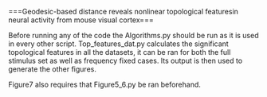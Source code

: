 ===Geodesic-based distance reveals nonlinear topological featuresin neural activity from mouse visual cortex===


Before running any of the code the Algorithms.py should be run as it is used in every other script.
Top_features_dat.py calculates the significant topological features in all the datasets, it can be ran for both the full stimulus set as well as frequency fixed cases. Its output is then used to generate the other figures.

Figure7 also requires that Figure5_6.py be ran beforehand.
